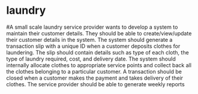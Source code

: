 # laundry
#A small scale laundry service provider wants to develop a system to maintain their customer details. They should be able to create/view/update their customer details in the system. The system should generate a transaction slip with a unique ID when a customer deposits clothes for laundering. The slip should contain details such as type of each cloth, the type of laundry required, cost, and delivery date. The system should internally allocate clothes to appropriate service points and collect back all the clothes belonging to a particular customer. A transaction should be closed when a customer makes the payment and takes delivery of their clothes. The service provider should be able to generate weekly reports

